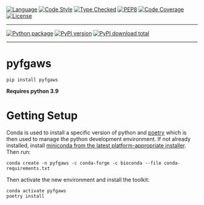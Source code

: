 
[![Language][language-badge]][language-link]
[![Code Style][code-style-badge]][code-style-link]
[![Type Checked][type-checking-badge]][type-checking-link]
[![PEP8][pep-8-badge]][pep-8-link]
[![Code Coverage][code-coverage-badge]][code-coverage-link]
[![License][license-badge]][license-link]

---

[![Python package][python-package-badge]][python-package-link]
[![PyPI version][pypi-badge]][pypi-link]
[![PyPI download total][pypi-downloads-badge]][pypi-downloads-link]

---

[language-badge]:       http://img.shields.io/badge/language-python-brightgreen.svg
[language-link]:        http://www.python.org/
[code-style-badge]:     https://img.shields.io/badge/code%20style-black-000000.svg
[code-style-link]:      https://black.readthedocs.io/en/stable/ 
[type-checking-badge]:  http://www.mypy-lang.org/static/mypy_badge.svg
[type-checking-link]:   http://mypy-lang.org/
[pep-8-badge]:          https://img.shields.io/badge/code%20style-pep8-brightgreen.svg
[pep-8-link]:           https://www.python.org/dev/peps/pep-0008/
[code-coverage-badge]:  https://codecov.io/gh/fulcrumgenomics/pyfgaws/branch/main/graph/badge.svg
[code-coverage-link]:   https://codecov.io/gh/fulcrumgenomics/pyfgaws
[license-badge]:        http://img.shields.io/badge/license-MIT-blue.svg
[license-link]:         https://github.com/fulcrumgenomics/pyfgaws/blob/main/LICENSE
[python-package-badge]: https://github.com/fulcrumgenomics/pyfgaws/workflows/Python%20package/badge.svg
[python-package-link]:  https://github.com/fulcrumgenomics/pyfgaws/actions?query=workflow%3A%22Python+package%22
[pypi-badge]:           https://badge.fury.io/py/pyfgaws.svg
[pypi-link]:            https://pypi.python.org/pypi/pyfgaws
[pypi-downloads-badge]: https://img.shields.io/pypi/dm/pyfgaws
[pypi-downloads-link]:  https://pypi.python.org/pypi/pyfgaws

# pyfgaws

`pip install pyfgaws`

**Requires python 3.9**

# Getting Setup

Conda is used to install a specific version of python and [poetry][poetry-link]
which is then used to manage the python development environment.  If not already installed, install 
[miniconda from the latest platform-appropriate installer](miniconda-link). Then run:

```
conda create -n pyfgaws -c conda-forge -c bioconda --file conda-requirements.txt
```

Then activate the new environment and install the toolkit:

```
conda activate pyfgaws
poetry install
```

[miniconda-link]: https://docs.conda.io/en/latest/miniconda.html
[poetry-link]:    https://github.com/python-poetry/poetry
